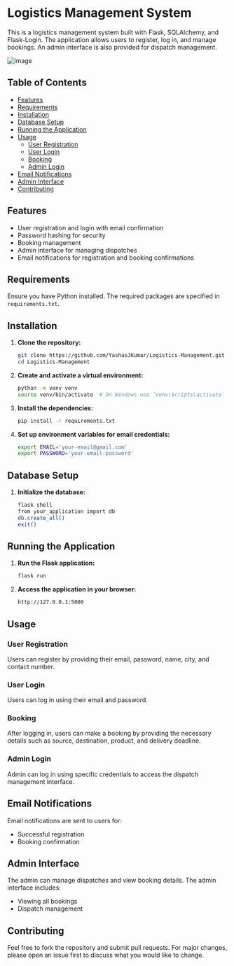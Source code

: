 # Logistics Management System

This is a logistics management system built with Flask, SQLAlchemy, and Flask-Login. The application allows users to register, log in, and manage bookings. An admin interface is also provided for dispatch management.

![image](https://miro.medium.com/v2/resize:fit:1400/1*wuG1_riJHs3hKFVHnMGB2w.gif)


## Table of Contents

- [Features](#features)
- [Requirements](#requirements)
- [Installation](#installation)
- [Database Setup](#database-setup)
- [Running the Application](#running-the-application)
- [Usage](#usage)
  - [User Registration](#user-registration)
  - [User Login](#user-login)
  - [Booking](#booking)
  - [Admin Login](#admin-login)
- [Email Notifications](#email-notifications)
- [Admin Interface](#admin-interface)
- [Contributing](#contributing)

## Features

- User registration and login with email confirmation
- Password hashing for security
- Booking management
- Admin interface for managing dispatches
- Email notifications for registration and booking confirmations

## Requirements

Ensure you have Python installed. The required packages are specified in `requirements.txt`.

## Installation

1. **Clone the repository:**
    ```sh
    git clone https://github.com/YashasJKumar/Logistics-Management.git
    cd Logistics-Management
    ```

2. **Create and activate a virtual environment:**
    ```sh
    python -m venv venv
    source venv/bin/activate  # On Windows use `venv\Scripts\activate`
    ```

3. **Install the dependencies:**
    ```sh
    pip install -r requirements.txt
    ```

4. **Set up environment variables for email credentials:**
    ```sh
    export EMAIL='your-email@gmail.com'
    export PASSWORD='your-email-password'
    ```

## Database Setup

1. **Initialize the database:**
    ```sh
    flask shell
    from your_application import db
    db.create_all()
    exit()
    ```

## Running the Application

1. **Run the Flask application:**
    ```sh
    flask run
    ```

2. **Access the application in your browser:**
    ```sh
    http://127.0.0.1:5000
    ```

## Usage

### User Registration

Users can register by providing their email, password, name, city, and contact number.

### User Login

Users can log in using their email and password.

### Booking

After logging in, users can make a booking by providing the necessary details such as source, destination, product, and delivery deadline.

### Admin Login

Admin can log in using specific credentials to access the dispatch management interface.

## Email Notifications

Email notifications are sent to users for:
- Successful registration
- Booking confirmation

## Admin Interface

The admin can manage dispatches and view booking details. The admin interface includes:
- Viewing all bookings
- Dispatch management

## Contributing

Feel free to fork the repository and submit pull requests. For major changes, please open an issue first to discuss what you would like to change.

